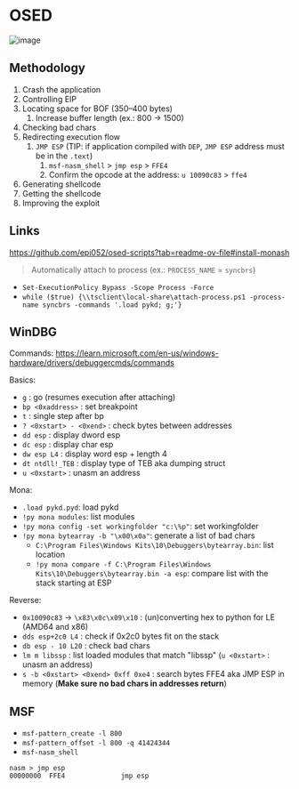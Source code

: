 # OSED

![image](https://github.com/user-attachments/assets/1964c089-4a89-457b-b370-cbed76354f11)

## Methodology

1. Crash the application
2. Controlling EIP
3. Locating space for BOF (350–400 bytes)
    1. Increase buffer length (ex.: 800 -> 1500)
4. Checking bad chars
5. Redirecting execution flow
    1. `JMP ESP` (TIP: if application compiled with `DEP`, `JMP ESP` address must be in the `.text`)
        1. `msf-nasm_shell` > `jmp esp` > `FFE4`
        2. Confirm the opcode at the address: `u 10090c83` > `ffe4`
7. Generating shellcode
8. Getting the shellcode
9. Improving the exploit

## Links

https://github.com/epi052/osed-scripts?tab=readme-ov-file#install-monash

> Automatically attach to process (ex.: `PROCESS_NAME` = `syncbrs`)

* `Set-ExecutionPolicy Bypass -Scope Process -Force`
* `while ($true) {\\tsclient\local-share\attach-process.ps1 -process-name syncbrs -commands '.load pykd; g;'}`

## WinDBG

Commands: https://learn.microsoft.com/en-us/windows-hardware/drivers/debuggercmds/commands

Basics:

* `g` : go (resumes execution after attaching)
* `bp <0xaddress>` : set breakpoint
* `t` : single step after bp
* `? <0xstart> - <0xend>` : check bytes between addresses
* `dd esp` : display dword esp
* `dc esp` : display char esp
* `dw esp L4` : display word esp + length 4
* `dt ntdll!_TEB` : display type of TEB aka dumping struct
*  `u <0xstart>` : unasm an address

Mona: 
* `.load pykd.pyd`: load pykd
* `!py mona modules`: list modules
* `!py mona config -set workingfolder "c:\%p"`: set workingfolder
* `!py mona bytearray -b "\x00\x0a"`: generate a list of bad chars
  * `C:\Program Files\Windows Kits\10\Debuggers\bytearray.bin`: list location
  * `!py mona compare -f C:\Program Files\Windows Kits\10\Debuggers\bytearray.bin -a esp`: compare list with the stack starting at ESP

  
Reverse:

* `0x10090c83` -> `\x83\x0c\x09\x10` : (un)converting hex to python for LE (AMD64 and x86)
* `dds esp+2c0 L4` : check if 0x2c0 bytes fit on the stack
* `db esp - 10 L20` : check bad chars
* `lm m libssp` : list loaded modules that match "libssp" (`u <0xstart>` : unasm an address)
* `s -b <0xstart> <0xend> 0xff 0xe4` : search bytes FFE4 aka JMP ESP in memory (__Make sure no bad chars in addresses return__)

## MSF

* `msf-pattern_create -l 800`
* `msf-pattern_offset -l 800 -q 41424344`
* `msf-nasm_shell`
```
nasm > jmp esp
00000000  FFE4              jmp esp
```
